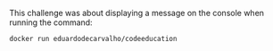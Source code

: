 This challenge was about displaying a message on the console when running the command:

`docker run eduardodecarvalho/codeeducation`
